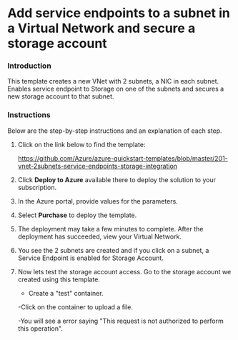 # Add service endpoints to a subnet in a Virtual Network and secure a storage account

### Introduction
This template creates a new VNet with 2 subnets, a NIC in each subnet. Enables service endpoint to Storage on one of the subnets and secures a new storage account to that subnet.

### Instructions

Below are the step-by-step instructions and an explanation of each step. 

1. Click on the link below to find the template:

   https://github.com/Azure/azure-quickstart-templates/blob/master/201-vnet-2subnets-service-endpoints-storage-integration
   
2. Click **Deploy to Azure** available there to deploy the solution to your subscription. 
   
3. In the Azure portal, provide values for the parameters.

4. Select **Purchase** to deploy the template.

5. The deployment may take a few minutes to complete. After the deployment has succeeded, view your Virtual Network.

6. You see the 2 subnets are created and if you click on a subnet, a Service Endpoint is enabled for Storage Account.

7. Now lets test the storage account access. Go to the storage account we created using this template. 

   - Create a "test" container.
   
   -Click on the container to upload a file.
   
   -You will see a error saying "This request is not authorized to perform this operation".

